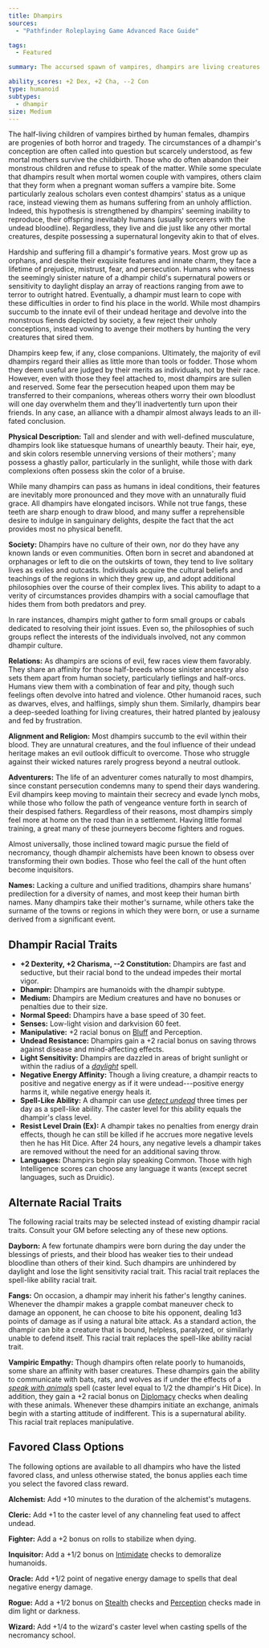 ```yaml
---
title: Dhampirs
sources:
  - "Pathfinder Roleplaying Game Advanced Race Guide"

tags:
  - Featured

summary: The accursed spawn of vampires, dhampirs are living creatures tainted with the curse of undeath, which causes them to take damage from positive energy and gain healing from negative energy. While many members of this race embrace their dark sides, others are powerfully driven to rebel against their taint and hunt down and destroy vampires and their ilk.

ability_scores: +2 Dex, +2 Cha, --2 Con
type: humanoid
subtypes:
  - dhampir
size: Medium
---
```


The half-living children of vampires birthed by human females, dhampirs are progenies of both horror and tragedy. The circumstances of a dhampir's conception are often called into question but scarcely understood, as few mortal mothers survive the childbirth. Those who do often abandon their monstrous children and refuse to speak of the matter. While some speculate that dhampirs result when mortal women couple with vampires, others claim that they form when a pregnant woman suffers a vampire bite. Some particularly zealous scholars even contest dhampirs' status as a unique race, instead viewing them as humans suffering from an unholy affliction. Indeed, this hypothesis is strengthened by dhampirs' seeming inability to reproduce, their offspring inevitably humans (usually sorcerers with the undead bloodline). Regardless, they live and die just like any other mortal creatures, despite possessing a supernatural longevity akin to that of elves.

Hardship and suffering fill a dhampir's formative years. Most grow up as orphans, and despite their exquisite features and innate charm, they face a lifetime of prejudice, mistrust, fear, and persecution. Humans who witness the seemingly sinister nature of a dhampir child's supernatural powers or sensitivity to daylight display an array of reactions ranging from awe to terror to outright hatred. Eventually, a dhampir must learn to cope with these difficulties in order to find his place in the world. While most dhampirs succumb to the innate evil of their undead heritage and devolve into the monstrous fiends depicted by society, a few reject their unholy conceptions, instead vowing to avenge their mothers by hunting the very creatures that sired them.

Dhampirs keep few, if any, close companions. Ultimately, the majority of evil dhampirs regard their allies as little more than tools or fodder. Those whom they deem useful are judged by their merits as individuals, not by their race. However, even with those they feel attached to, most dhampirs are sullen and reserved. Some fear the persecution heaped upon them may be transferred to their companions, whereas others worry their own bloodlust will one day overwhelm them and they'll inadvertently turn upon their friends. In any case, an alliance with a dhampir almost always leads to an ill-fated conclusion.

**Physical Description:** Tall and slender and with well-defined musculature, dhampirs look like statuesque humans of unearthly beauty. Their hair, eye, and skin colors resemble unnerving versions of their mothers'; many possess a ghastly pallor, particularly in the sunlight, while those with dark complexions often possess skin the color of a bruise.

While many dhampirs can pass as humans in ideal conditions, their features are inevitably more pronounced and they move with an unnaturally fluid grace. All dhampirs have elongated incisors. While not true fangs, these teeth are sharp enough to draw blood, and many suffer a reprehensible desire to indulge in sanguinary delights, despite the fact that the act provides most no physical benefit.

**Society:** Dhampirs have no culture of their own, nor do they have any known lands or even communities. Often born in secret and abandoned at orphanages or left to die on the outskirts of town, they tend to live solitary lives as exiles and outcasts. Individuals acquire the cultural beliefs and teachings of the regions in which they grew up, and adopt additional philosophies over the course of their complex lives. This ability to adapt to a verity of circumstances provides dhampirs with a social camouflage that hides them from both predators and prey.

In rare instances, dhampirs might gather to form small groups or cabals dedicated to resolving their joint issues. Even so, the philosophies of such groups reflect the interests of the individuals involved, not any common dhampir culture.

**Relations:** As dhampirs are scions of evil, few races view them favorably. They share an affinity for those half-breeds whose sinister ancestry also sets them apart from human society, particularly tieflings and half-orcs. Humans view them with a combination of fear and pity, though such feelings often devolve into hatred and violence. Other humanoid races, such as dwarves, elves, and halflings, simply shun them. Similarly, dhampirs bear a deep-seeded loathing for living creatures, their hatred planted by jealousy and fed by frustration.

**Alignment and Religion:** Most dhampirs succumb to the evil within their blood. They are unnatural creatures, and the foul influence of their undead heritage makes an evil outlook difficult to overcome. Those who struggle against their wicked natures rarely progress beyond a neutral outlook.

**Adventurers:** The life of an adventurer comes naturally to most dhampirs, since constant persecution condemns many to spend their days wandering. Evil dhampirs keep moving to maintain their secrecy and evade lynch mobs, while those who follow the path of vengeance venture forth in search of their despised fathers. Regardless of their reasons, most dhampirs simply feel more at home on the road than in a settlement. Having little formal training, a great many of these journeyers become fighters and rogues.

Almost universally, those inclined toward magic pursue the field of necromancy, though dhampir alchemists have been known to obsess over transforming their own bodies. Those who feel the call of the hunt often become inquisitors.

**Names:** Lacking a culture and unified traditions, dhampirs share humans' predilection for a diversity of names, and most keep their human birth names. Many dhampirs take their mother's surname, while others take the surname of the towns or regions in which they were born, or use a surname derived from a significant event.

## Dhampir Racial Traits

- **+2 Dexterity, +2 Charisma, --2 Constitution:** Dhampirs are fast and seductive, but their racial bond to the undead impedes their mortal vigor.
- **Dhampir:** Dhampirs are humanoids with the dhampir subtype.
- **Medium:** Dhampirs are Medium creatures and have no bonuses or penalties due to their size.
- **Normal Speed:** Dhampirs have a base speed of 30 feet.
- **Senses:** Low-light vision and darkvision 60 feet.
- **Manipulative:** +2 racial bonus on [Bluff](/skills/bluff/) and Perception.
- **Undead Resistance:** Dhampirs gain a +2 racial bonus on saving throws against disease and mind-affecting effects.
- **Light Sensitivity:** Dhampirs are dazzled in areas of bright sunlight or within the radius of a [*daylight*](/spells/daylight/) spell.
- **Negative Energy Affinity:** Though a living creature, a dhampir reacts to positive and negative energy as if it were undead---positive energy harms it, while negative energy heals it.
- **Spell-Like Ability:** A dhampir can use [*detect undead*](/spells/detect-undead/) three times per day as a spell-like ability. The caster level for this ability equals the dhampir's class level.
- **Resist Level Drain (Ex):** A dhampir takes no penalties from energy drain effects, though he can still be killed if he accrues more negative levels then he has Hit Dice. After 24 hours, any negative levels a dhampir takes are removed without the need for an additional saving throw.
- **Languages:** Dhampirs begin play speaking Common. Those with high Intelligence scores can choose any language it wants (except secret languages, such as Druidic).

## Alternate Racial Traits

The following racial traits may be selected instead of existing dhampir racial traits. Consult your GM before selecting any of these new options.

**Dayborn:** A few fortunate dhampirs were born during the day under the blessings of priests, and their blood has weaker ties to their undead bloodline than others of their kind. Such dhampirs are unhindered by daylight and lose the light sensitivity racial trait. This racial trait replaces the spell-like ability racial trait.

**Fangs:** On occasion, a dhampir may inherit his father's lengthy canines. Whenever the dhampir makes a grapple combat maneuver check to damage an opponent, he can choose to bite his opponent, dealing 1d3 points of damage as if using a natural bite attack. As a standard action, the dhampir can bite a creature that is bound, helpless, paralyzed, or similarly unable to defend itself. This racial trait replaces the spell-like ability racial trait.

**Vampiric Empathy:** Though dhampirs often relate poorly to humanoids, some share an affinity with baser creatures. These dhampirs gain the ability to communicate with bats, rats, and wolves as if under the effects of a [*speak with animals*](/spells/speak-with-empathy/) spell (caster level equal to 1/2 the dhampir's Hit Dice). In addition, they gain a +2 racial bonus on [Diplomacy](/skills/diplomacy/) checks when dealing with these animals. Whenever these dhampirs initiate an exchange, animals begin with a starting attitude of indifferent. This is a supernatural ability. This racial trait replaces manipulative.

## Favored Class Options

The following options are available to all dhampirs who have the listed favored class, and unless otherwise stated, the bonus applies each time you select the favored class reward.

**Alchemist:** Add +10 minutes to the duration of the alchemist's mutagens.

**Cleric:** Add +1 to the caster level of any channeling feat used to affect undead.

**Fighter:** Add a +2 bonus on rolls to stabilize when dying.

**Inquisitor:** Add a +1/2 bonus on [Intimidate](/skills/intimidate/) checks to demoralize humanoids.

**Oracle:** Add +1/2 point of negative energy damage to spells that deal negative energy damage.

**Rogue:** Add a +1/2 bonus on [Stealth](/skills/stealth/) checks and [Perception](/skills/perception/) checks made in dim light or darkness.

**Wizard:** Add +1/4 to the wizard's caster level when casting spells of the necromancy school.
